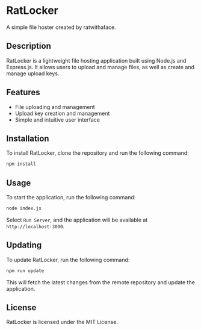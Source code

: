 # RatLocker

A simple file hoster created by ratwithaface.

## Description
RatLocker is a lightweight file hosting application built using Node.js and Express.js. It allows users to upload and manage files, as well as create and manage upload keys.

## Features
* File uploading and management
* Upload key creation and management
* Simple and intuitive user interface

## Installation
To install RatLocker, clone the repository and run the following command:
```bash
npm install
```
## Usage
To start the application, run the following command:
```bash
node index.js
```
Select `Run Server`, and the application will be available at `http://localhost:3000`.

## Updating
To update RatLocker, run the following command:
```bash
npm run update
```
This will fetch the latest changes from the remote repository and update the application.

## License
RatLocker is licensed under the MIT License.